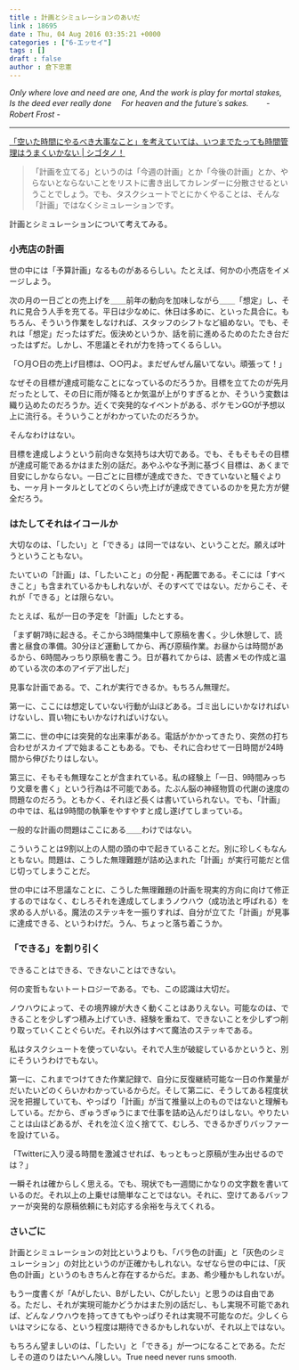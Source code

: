 ```yaml
---
title : 計画とシミュレーションのあいだ
link : 18695
date : Thu, 04 Aug 2016 03:35:21 +0000
categories : ["6-エッセイ"]
tags : []
draft : false
author : 倉下忠憲
---
```




<em>Only where love and need are one,
And the work is play for mortal stakes,
Is the deed ever really done　
For heaven and the future´s sakes.　
　- Robert Frost - 　</em>


<hr />

<a href="http://cyblog.jp/modules/weblogs/24069">「空いた時間にやるべき大事なこと」を考えていては、いつまでたっても時間管理はうまくいかない | シゴタノ！</a>

<blockquote>
「計画を立てる」というのは「今週の計画」とか「今後の計画」とか、やらないとならないことをリストに書き出してカレンダーに分散させるということでしょう。でも、タスクシュートでとにかくやることは、そんな「計画」ではなくシミュレーションです。
</blockquote>

計画とシミュレーションについて考えてみる。

<h3>小売店の計画</h3>

世の中には「予算計画」なるものがあるらしい。たとえば、何かの小売店をイメージしよう。

次の月の一日ごとの売上げを＿＿前年の動向を加味しながら＿＿「想定」し、それに見合う人手を充てる。平日は少なめに、休日は多めに、といった具合に。もちろん、そういう作業をしなければ、スタッフのシフトなど組めない。でも、それは「想定」だったはずだ。仮決めというか、話を前に進めるためのたたき台だったはずだ。しかし、不思議とそれが力を持ってくるらしい。

「○月○日の売上げ目標は、○○円よ。まだぜんぜん届いてない。頑張って！」

なぜその目標が達成可能なことになっているのだろうか。目標を立てたのが先月だったとして、その日に雨が降るとか気温が上がりすぎるとか、そういう変数は織り込めたのだろうか。近くで突発的なイベントがある、ポケモンGOが予想以上に流行る。そういうことがわかっていたのだろうか。

そんなわけはない。

目標を達成しようという前向きな気持ちは大切である。でも、そもそもその目標が達成可能であるかはまた別の話だ。あやふやな予測に基づく目標は、あくまで目安にしかならない。一日ごとに目標が達成できた、できていないと騒ぐよりも、一ヶ月トータルとしてどのくらい売上げが達成できているのかを見た方が健全だろう。

<h3>はたしてそれはイコールか</h3>

大切なのは、「したい」と「できる」は同一ではない、ということだ。願えば叶うということもない。

たいていの「計画」は、「したいこと」の分配・再配置である。そこには「すべきこと」も含まれているかもしれないが、そのすべてではない。だからこそ、それが「できる」とは限らない。

たとえば、私が一日の予定を「計画」したとする。

「まず朝7時に起きる。そこから3時間集中して原稿を書く。少し休憩して、読書と昼食の準備。30分ほど運動してから、再び原稿作業。お昼からは時間があるから、6時間みっちり原稿を書こう。日が暮れてからは、読書メモの作成と温めている次の本のアイデア出しだ」

見事な計画である。で、これが実行できるか。もちろん無理だ。

第一に、ここには想定していない行動が山ほどある。ゴミ出しにいかなければいけないし、買い物にもいかなければいけない。

第二に、世の中には突発的な出来事がある。電話がかかってきたり、突然の打ち合わせがスカイプで始まることもある。でも、それに合わせて一日時間が24時間から伸びたりはしない。

第三に、そもそも無理なことが含まれている。私の経験上「一日、9時間みっちり文章を書く」という行為は不可能である。たぶん脳の神経物質の代謝の速度の問題なのだろう。ともかく、それほど長くは書いていられない。でも、「計画」の中では、私は9時間の執筆をやすやすと成し遂げてしまっている。

一般的な計画の問題はここにある＿＿わけではない。

こういうことは9割以上の人間の頭の中で起きていることだ。別に珍しくもなんともない。問題は、こうした無理難題が詰め込まれた「計画」が実行可能だと信じ切ってしまうことだ。

世の中には不思議なことに、こうした無理難題の計画を現実的方向に向けて修正するのではなく、むしろそれを達成してしまうノウハウ（成功法と呼ばれる）を求める人がいる。魔法のステッキを一振りすれば、自分が立てた「計画」が見事に達成できる、というわけだ。うん、ちょっと落ち着こうか。

<h3>「できる」を割り引く</h3>

できることはできる、できないことはできない。

何の変哲もないトートロジーである。でも、この認識は大切だ。

ノウハウによって、その境界線が大きく動くことはありえない。可能なのは、できることを少しずつ積み上げていき、経験を重ねて、できないことを少しずつ削り取っていくことぐらいだ。それ以外はすべて魔法のステッキである。

私はタスクシュートを使っていない。それで人生が破綻しているかというと、別にそういうわけでもない。

第一に、これまでつけてきた作業記録で、自分に反復継続可能な一日の作業量がだいたいどのくらいかわかっているからだ。そして第二に、そうしてある程度状況を把握していても、やっぱり「計画」が当て推量以上のものではないと理解もしている。だから、ぎゅうぎゅうにまで仕事を詰め込んだりはしない。やりたいことは山ほどあるが、それを泣く泣く捨てて、むしろ、できるかぎりバッファーを設けている。

「Twitterに入り浸る時間を激減させれば、もっともっと原稿が生み出せるのでは？」

一瞬それは確からしく思える。でも、現状でも一週間にかなりの文字数を書いているのだ。それ以上の上乗せは簡単なことではない。それに、空けてあるバッファーが突発的な原稿依頼にも対応する余裕を与えてくれる。

<h3>さいごに</h3>

計画とシミュレーションの対比というよりも、「バラ色の計画」と「灰色のシミュレーション」の対比というのが正確かもしれない。なぜなら世の中には、「灰色の計画」というのもきちんと存在するからだ。まあ、希少種かもしれないが。

もう一度書くが「Aがしたい、Bがしたい、Cがしたい」と思うのは自由である。ただし、それが実現可能かどうかはまた別の話だし、もし実現不可能であれば、どんなノウハウを持ってきてもやっぱりそれは実現不可能なのだ。少しくらいはマシになる、という程度は期待できるかもしれないが、それ以上ではない。

もちろん望ましいのは、「したい」と「できる」が一つになることである。ただしその道のりはたいへん険しい。True need never runs smooth.





